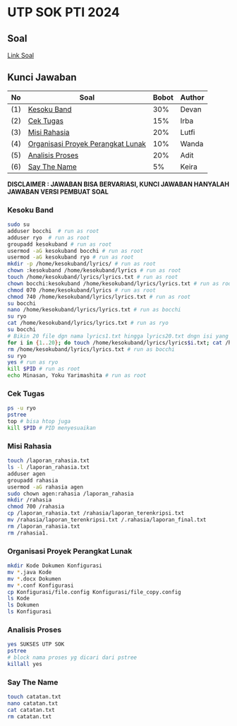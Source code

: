 # UTP SOK PTI 2024

## Soal

[Link Soal](https://s.ub.ac.id/utpsokpti24aklwid)

## Kunci Jawaban

No | Soal | Bobot | Author 
--- | --- | --- | ----
(1) | [Kesoku Band](#kesoku-band)  | 30% | Devan
(2) | [Cek Tugas](#cek-tugas) | 15% | Irba
(3) | [Misi Rahasia](#misi-rahasia) | 20% | Lutfi
(4) | [Organisasi Proyek Perangkat Lunak](#organisasi-proyek-perangkat-lunak) | 10% | Wanda
(5) | [Analisis Proses](#analisis-proses) | 20% | Adit
(6) | [Say The Name](#say-the-name) | 5% | Keira

**DISCLAIMER : JAWABAN BISA BERVARIASI, KUNCI JAWABAN HANYALAH JAWABAN VERSI PEMBUAT SOAL**

### Kesoku Band

```zsh
sudo su
adduser bocchi  # run as root
adduser ryo  # run as root
groupadd kesokuband # run as root
usermod -aG kesokuband bocchi # run as root
usermod -aG kesokuband ryo # run as root
mkdir -p /home/kesokuband/lyrics/ # run as root
chown :kesokuband /home/kesokuband/lyrics # run as root
touch /home/kesokuband/lyrics/lyrics.txt # run as root
chown bocchi:kesokuband /home/kesokuband/lyrics/lyrics.txt # run as root
chmod 070 /home/kesokuband/lyrics # run as root
chmod 740 /home/kesokuband/lyrics/lyrics.txt # run as root
su bocchi
nano /home/kesokuband/lyrics/lyrics.txt # run as bocchi 
su ryo
cat /home/kesokuband/lyrics/lyrics.txt # run as ryo
su bocchi 
# Bikin 20 file dgn nama lyrics1.txt hingga lyrics20.txt dngn isi yang sama dgn file lyrics.txt, caranya bebas salah satu caranya adalah bash scripting 
for i in {1..20}; do touch /home/kesokuband/lyrics/lyrics$i.txt; cat /home/kesokuband/lyrics/lyrics.txt > /home/kesokuband/lyrics/lyrics$i.txt; done; # run as bocchi 
rm /home/kesokuband/lyrics/lyrics.txt # run as bocchi 
su ryo
yes # run as ryo
kill $PID # run as root
echo Minasan, Yoku Yarimashita # run as root
```

### Cek Tugas

```zsh
ps -u ryo
pstree
top # bisa htop juga
kill $PID # PID menyesuaikan
```

### Misi Rahasia 

```zsh
touch /laporan_rahasia.txt
ls -l /laporan_rahasia.txt
adduser agen
groupadd rahasia
usermod -aG rahasia agen
sudo chown agen:rahasia /laporan_rahasia
mkdir /rahasia
chmod 700 /rahasia
cp /laporan_rahasia.txt /rahasia/laporan_terenkripsi.txt
mv /rahasia/laporan_terenkripsi.txt /.rahasia/laporan_final.txt
rm /laporan_rahasia.txt
rm /rahasia1. 
```

### Organisasi Proyek Perangkat Lunak

```zsh
mkdir Kode Dokumen Konfigurasi
mv *.java Kode
mv *.docx Dokumen
mv *.conf Konfigurasi
cp Konfigurasi/file.config Konfigurasi/file_copy.config
ls Kode
ls Dokumen
ls Konfigurasi
```

### Analisis Proses

```zsh
yes SUKSES UTP SOK
pstree
# block nama proses yg dicari dari pstree
killall yes
```

### Say The Name

```zsh
touch catatan.txt
nano catatan.txt
cat catatan.txt
rm catatan.txt
```